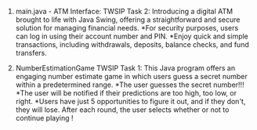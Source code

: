 
1. main.java  -   ATM Interface: 
TWSIP Task 2: Introducing a digital ATM brought to life with Java Swing, offering a straightforward and secure solution for managing financial needs.
*For security purposes, users can log in using their account number and PIN.
*Enjoy quick and simple transactions, including withdrawals, deposits, balance checks, and fund transfers.

2. NumberEstimationGame
TWSIP Task 1: This Java program offers an engaging number estimate game in which users guess a secret number within a predetermined range.
*The user guesses the secret number!!!
*The user will be notified if their predictions are too high, too low, or right.
*Users have just 5 opportunities to figure it out, and if they don't, they will lose. After each round, the user selects whether or not to continue playing ! 


